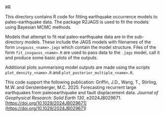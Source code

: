 #R

This directory contains R code for fitting earthquake occurrence models to paleo-earthquake data. The package R2JAGS is used to fit the models using Bayesian MCMC methods.

Models that attempt to fit real paleo-earthquake data are in the sub-directory models. These include the JAGS models with filenames of the form `invgauss_<name>.jags` which contain the model structure. Files of the form `fit_invgauss_<name>.R` are used to pass data to the `.jags` model, call it and produce some basic plots of the outputs.

Additional plots summarising model outputs are made using the scripts `plot_density_<name>.R` and `plot_posterior_multiple_<name>.R`. 

This code support the following publication:
Griffin, J.D., Wang, T., Stirling, M.W. and Gerstenberger, M.C. 2025. Forecasting recurrent large earthquakes from paleoearthquake and fault displacement data. *Journal of Geophysical Research: Solid Earth 130*, e2024JB029671. [https://doi.org/10.1029/2024JB029671] (https://doi.org/10.1029/2024JB029671)